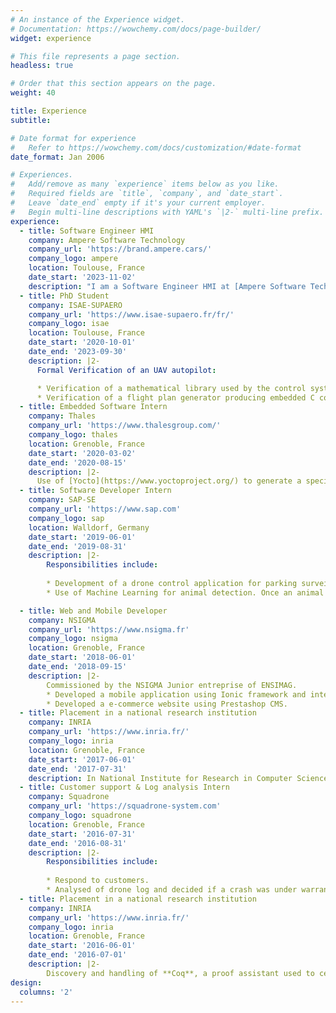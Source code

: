 ```yaml
---
# An instance of the Experience widget.
# Documentation: https://wowchemy.com/docs/page-builder/
widget: experience

# This file represents a page section.
headless: true

# Order that this section appears on the page.
weight: 40

title: Experience
subtitle:

# Date format for experience
#   Refer to https://wowchemy.com/docs/customization/#date-format
date_format: Jan 2006

# Experiences.
#   Add/remove as many `experience` items below as you like.
#   Required fields are `title`, `company`, and `date_start`.
#   Leave `date_end` empty if it's your current employer.
#   Begin multi-line descriptions with YAML's `|2-` multi-line prefix.
experience:
  - title: Software Engineer HMI
    company: Ampere Software Technology
    company_url: 'https://brand.ampere.cars/'
    company_logo: ampere
    location: Toulouse, France
    date_start: '2023-11-02'
    description: "I am a Software Engineer HMI at [Ampere Software Technology](https://www.ampere.cars/), working on the [Software Defined Vehicle](https://www.renaultgroup.com/news-onair/actualites/tout-savoir-sur-le-software-defined-vehicle/) (SDV) project."
  - title: PhD Student
    company: ISAE-SUPAERO
    company_url: 'https://www.isae-supaero.fr/fr/'
    company_logo: isae
    location: Toulouse, France
    date_start: '2020-10-01'
    date_end: '2023-09-30'
    description: |2-
      Formal Verification of an UAV autopilot:

      * Verification of a mathematical library used by the control system with static code analysis techniques.
      * Verification of a flight plan generator producing embedded C code, using code generation verification techniques.
  - title: Embedded Software Intern
    company: Thales
    company_url: 'https://www.thalesgroup.com/'
    company_logo: thales
    location: Grenoble, France
    date_start: '2020-03-02'
    date_end: '2020-08-15'
    description: |2-
      Use of [Yocto](https://www.yoctoproject.org/) to generate a specific Linux image for an embedded system used in the industrial field.
  - title: Software Developer Intern
    company: SAP-SE
    company_url: 'https://www.sap.com'
    company_logo: sap
    location: Walldorf, Germany
    date_start: '2019-06-01'
    date_end: '2019-08-31'
    description: |2-
        Responsibilities include:
        
        * Development of a drone control application for parking surveillance.
        * Use of Machine Learning for animal detection. Once an animal is detected, it is automatically followed by the drone to scare it away. 

  - title: Web and Mobile Developer
    company: NSIGMA
    company_url: 'https://www.nsigma.fr'
    company_logo: nsigma
    location: Grenoble, France
    date_start: '2018-06-01'
    date_end: '2018-09-15'
    description: |2-
        Commissioned by the NSIGMA Junior entreprise of ENSIMAG.        
        * Developed a mobile application using Ionic framework and integrated MondialRelay (Delivery system) and Mangopay (Payment system) API.
        * Developed a e-commerce website using Prestashop CMS.
  - title: Placement in a national research institution
    company: INRIA
    company_url: 'https://www.inria.fr/'
    company_logo: inria
    location: Grenoble, France
    date_start: '2017-06-01'
    date_end: '2017-07-31'
    description: In National Institute for Research in Computer Science and Automation, used Coq (a proof assistant) to prove some property about Round-robin process scheduler.
  - title: Customer support & Log analysis Intern
    company: Squadrone
    company_url: 'https://squadrone-system.com'
    company_logo: squadrone
    location: Grenoble, France
    date_start: '2016-07-31'
    date_end: '2016-08-31'
    description: |2-
        Responsibilities include:
        
        * Respond to customers.
        * Analysed of drone log and decided if a crash was under warranty.
  - title: Placement in a national research institution
    company: INRIA
    company_url: 'https://www.inria.fr/'
    company_logo: inria
    location: Grenoble, France
    date_start: '2016-06-01'
    date_end: '2016-07-01'
    description: |2-
        Discovery and handling of **Coq**, a proof assistant used to certify properties of programming languages and for the formalisation of mathematics.
design:
  columns: '2'
---
```

